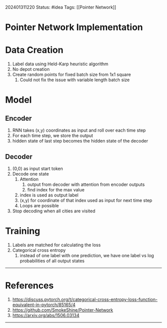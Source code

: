 202401311220
Status: #idea
Tags: [[Pointer Network]]

# Pointer Network Implementation

# Data Creation
1. Label data using Held-Karp heuristic algorithm
2. No depot creation
3. Create random points for fixed batch size from 1x1 square
	1. Could not fix the issue with variable length batch size

# Model
## Encoder
1. RNN takes (x,y) coordinates as input and roll over each time step
2. For each time step, we store the output
3. hidden state of last step becomes the hidden state of the decoder
## Decoder
1. (0,0) as input start token
2. Decode one state
	1. Attention
		1. output from decoder with attention from encoder outputs
		2. find index for the max value
	2. index is used as output label
	3. (x,y) for coordinate of that index used as input for next time step
	4. Loops are possible
3. Stop decoding when all cities are visited

# Training
1. Labels are matched for calculating the loss
2. Categorical cross entropy
	1. instead of one label with one prediction, we have one label vs log probabilities of all output states

---
# References

1. https://discuss.pytorch.org/t/categorical-cross-entropy-loss-function-equivalent-in-pytorch/85165/4
2. https://github.com/SmokeShine/Pointer-Network
3. https://arxiv.org/abs/1506.03134

------

